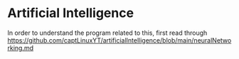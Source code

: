 # Artificial Intelligence

In order to understand the program related to this, first read through https://github.com/captLinuxYT/artificialIntelligence/blob/main/neuralNetworking.md
